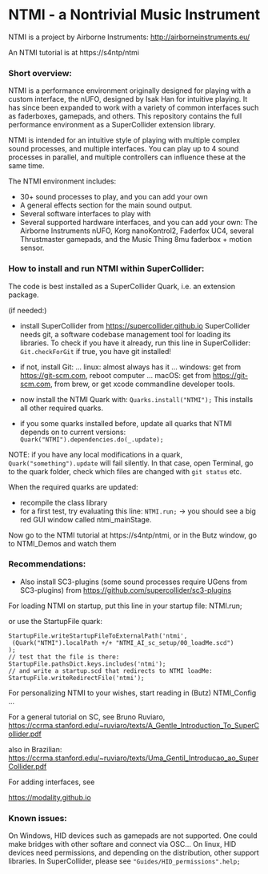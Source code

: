 # NTMI - a Nontrivial Music Instrument

NTMI is a project by Airborne Instruments: 
http://airborneinstruments.eu/

An NTMI tutorial is at https://s4ntp/ntmi

### Short overview:
NTMI is a performance environment originally designed for playing with
a custom interface, the nUFO, designed by Isak Han for intuitive playing.
It has since been expanded to work with a variety of common interfaces 
such as faderboxes, gamepads, and others. 
This repository contains the full performance environment as a SuperCollider extension library. 

NTMI is intended for an intuitive style of playing with 
multiple complex sound processes, and multiple interfaces. 
You can play up to 4 sound processes in parallel, 
and multiple controllers can influence these at the same time.

The NTMI environment includes: 
- 30+ sound processes to play, and you can add your own
- A general effects section for the main sound output.  
- Several software interfaces to play with
- Several supported hardware interfaces, and you can add your own:
The Airborne Instruments nUFO, 
Korg nanoKontrol2, 
Faderfox UC4, 
several Thrustmaster gamepads, 
and the Music Thing 8mu faderbox + motion sensor.



### How to install and run NTMI within SuperCollider:
The code is best installed as a SuperCollider Quark, i.e. an extension package.

(if needed:) 

- install SuperCollider from https://supercollider.github.io 
SuperCollider needs git, a software codebase management tool for loading its libraries. 
To check if you have it already, run this line in SuperCollider:
`Git.checkForGit`
if true, you have git installed!

- if not, install Git:
	... linux: almost always has it
	... windows: 
		get from https://git-scm.com, 
		reboot computer
	... macOS: 
		get from https://git-scm.com, 
		from brew, 
		or get xcode commandline developer tools.

- now install the NTMI Quark with:
`Quarks.install("NTMI");`
This installs all other required quarks.

- if you some quarks installed before, update all 
quarks that NTMI depends on to current versions:
`Quark("NTMI").dependencies.do(_.update);`

NOTE: if you have any local modifications in a quark, 
`Quark("something").update` will fail silently. 
In that case, open Terminal, go to the quark folder, 
check which files are changed with `git status` etc.

When the required quarks are updated: 
- recompile the class library
- for a first test, try evaluating this line: 
`NTMI.run;`
-> you should see a big red GUI window called ntmi_mainStage.

Now go to the NTMI tutorial at https://s4ntp/ntmi,
or in the Butz window, go to NTMI_Demos and watch them

### Recommendations: 
- Also install SC3-plugins 
(some sound processes require UGens from SC3-plugins)
from https://github.com/supercollider/sc3-plugins

For loading NTMI on startup, put this line in your startup file:
NTMI.run;

or use the StartupFile quark:
```
StartupFile.writeStartupFileToExternalPath('ntmi',
 (Quark("NTMI").localPath +/+ "NTMI_AI_sc_setup/00_loadMe.scd")
);
// test that the file is there:
StartupFile.pathsDict.keys.includes('ntmi');
// and write a startup.scd that redirects to NTMI loadMe:
StartupFile.writeRedirectFile('ntmi');
```

For personalizing NTMI to your wishes, 
start reading in (Butz) NTMI_Config ...

For a general tutorial on SC, see Bruno Ruviaro, 
https://ccrma.stanford.edu/~ruviaro/texts/A_Gentle_Introduction_To_SuperCollider.pdf

also in Brazilian: 
https://ccrma.stanford.edu/~ruviaro/texts/Uma_Gentil_Introducao_ao_SuperCollider.pdf

For adding interfaces, see

https://modality.github.io

### Known issues: 
On Windows, HID devices such as gamepads are not supported. One could make bridges with other softare and connect via OSC...
On linux, HID devices need permissions, and depending on the distribution, other support libraries. 
In SuperCollider, please see
`"Guides/HID_permissions".help;`
